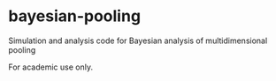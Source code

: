 # bayesian-pooling
Simulation and analysis code for Bayesian analysis of multidimensional pooling

For academic use only.
